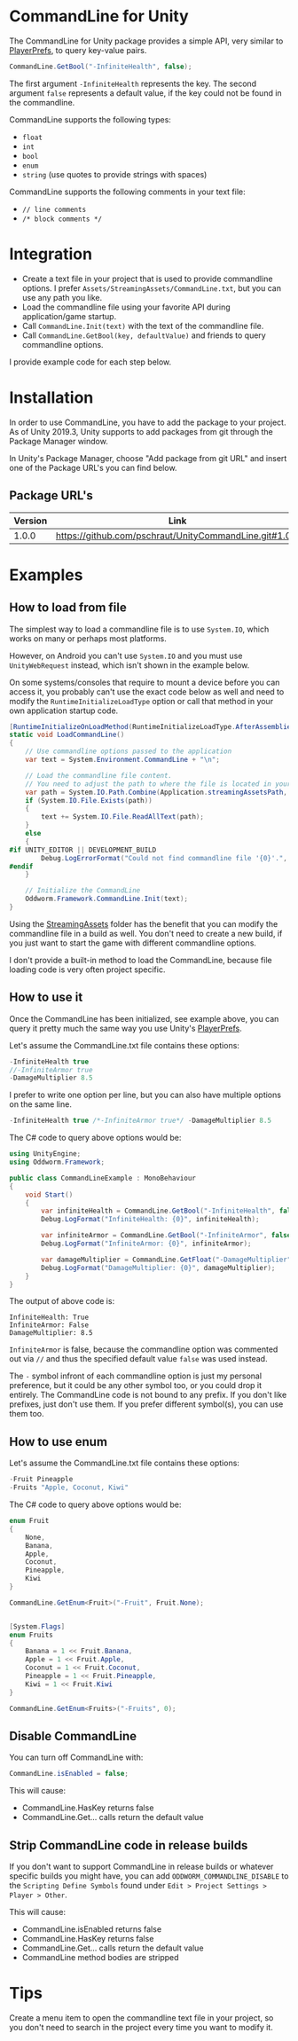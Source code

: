 # CommandLine for Unity

The CommandLine for Unity package provides a simple API, very similar to [PlayerPrefs](https://docs.unity3d.com/ScriptReference/PlayerPrefs.html), to query key-value pairs.

```csharp
CommandLine.GetBool("-InfiniteHealth", false);
```
The first argument ```-InfiniteHealth``` represents the key. The second argument ```false``` represents a default value, 
if the key could not be found in the commandline.

CommandLine supports the following types:
* ```float```
* ```int```
* ```bool```
* ```enum```
* ```string``` (use quotes to provide strings with spaces)

CommandLine supports the following comments in your text file:
* ```// line comments```
* ```/* block comments */```

# Integration

* Create a text file in your project that is used to provide commandline options. I prefer ```Assets/StreamingAssets/CommandLine.txt```, but you can use any path you like.
* Load the commandline file using your favorite API during application/game startup.
* Call ```CommandLine.Init(text)``` with the text of the commandline file.
* Call ```CommandLine.GetBool(key, defaultValue)``` and friends to query commandline options.

I provide example code for each step below.


# Installation

In order to use CommandLine, you have to add the package to your project. As of Unity 2019.3, Unity supports to add packages from git through the Package Manager window.

In Unity's Package Manager, choose "Add package from git URL" and insert one of the Package URL's you can find below.

## Package URL's

| Version  |     Link      |
|----------|---------------|
| 1.0.0 | https://github.com/pschraut/UnityCommandLine.git#1.0.0 |



# Examples

## How to load from file
The simplest way to load a commandline file is to use ```System.IO```, which works on many or perhaps most platforms.

However, on Android you can't use ```System.IO``` and you must use ```UnityWebRequest``` instead, which isn't shown in the example below.

On some systems/consoles that require to mount a device before you can access it, you probably can't use the exact 
code below as well and need to modify the ```RuntimeInitializeLoadType``` option or call that method in your own application startup 
code.
```csharp
[RuntimeInitializeOnLoadMethod(RuntimeInitializeLoadType.AfterAssembliesLoaded)]
static void LoadCommandLine()
{
    // Use commandline options passed to the application
    var text = System.Environment.CommandLine + "\n";

    // Load the commandline file content.
    // You need to adjust the path to where the file is located in your project.
    var path = System.IO.Path.Combine(Application.streamingAssetsPath, "CommandLine.txt");
    if (System.IO.File.Exists(path))
    {
        text += System.IO.File.ReadAllText(path);
    }
    else
    {
#if UNITY_EDITOR || DEVELOPMENT_BUILD
        Debug.LogErrorFormat("Could not find commandline file '{0}'.", path);
#endif
    }

    // Initialize the CommandLine
    Oddworm.Framework.CommandLine.Init(text);
}
```
Using the [StreamingAssets](https://docs.unity3d.com/Manual/StreamingAssets.html) folder has the benefit that you can modify the commandline file in a build as well.
You don't need to create a new build, if you just want to start the game with different commandline options.

I don't provide a built-in method to load the CommandLine, because file loading code is very often project specific.


## How to use it
Once the CommandLine has been initialized, see example above, you can query it pretty much the same way
you use Unity's [PlayerPrefs](https://docs.unity3d.com/ScriptReference/PlayerPrefs.html).

Let's assume the CommandLine.txt file contains these options:
```csharp
-InfiniteHealth true
//-InfiniteArmor true
-DamageMultiplier 8.5
```
I prefer to write one option per line, but you can also have multiple options on the same line.
```csharp
-InfiniteHealth true /*-InfiniteArmor true*/ -DamageMultiplier 8.5
```

The C# code to query above options would be:
```csharp
using UnityEngine;
using Oddworm.Framework;

public class CommandLineExample : MonoBehaviour
{
    void Start()
    {
        var infiniteHealth = CommandLine.GetBool("-InfiniteHealth", false);
        Debug.LogFormat("InfiniteHealth: {0}", infiniteHealth);

        var infiniteArmor = CommandLine.GetBool("-InfiniteArmor", false);
        Debug.LogFormat("InfiniteArmor: {0}", infiniteArmor);

        var damageMultiplier = CommandLine.GetFloat("-DamageMultiplier", 1);
        Debug.LogFormat("DamageMultiplier: {0}", damageMultiplier);
    }
}
```
The output of above code is:
```
InfiniteHealth: True
InfiniteArmor: False
DamageMultiplier: 8.5
```
```InfiniteArmor``` is false, because the commandline option was commented out 
via ```//``` and thus the specified default value ```false``` was used instead.

The ```-``` symbol infront of each commandline option is just my personal preference, but it could be any other symbol too,
 or you could drop it entirely. The CommandLine code is not bound to any prefix.
If you don't like prefixes, just don't use them. If you prefer different symbol(s), you can use them too. 

## How to use enum
Let's assume the CommandLine.txt file contains these options:
```csharp
-Fruit Pineapple
-Fruits "Apple, Coconut, Kiwi"
```

The C# code to query above options would be:
```csharp
enum Fruit
{
    None,
    Banana,
    Apple,
    Coconut,
    Pineapple,
    Kiwi
}

CommandLine.GetEnum<Fruit>("-Fruit", Fruit.None);


[System.Flags]
enum Fruits
{
    Banana = 1 << Fruit.Banana,
    Apple = 1 << Fruit.Apple,
    Coconut = 1 << Fruit.Coconut,
    Pineapple = 1 << Fruit.Pineapple,
    Kiwi = 1 << Fruit.Kiwi
}

CommandLine.GetEnum<Fruits>("-Fruits", 0);
```


## Disable CommandLine
You can turn off CommandLine with:
```csharp
CommandLine.isEnabled = false;
```
This will cause:
* CommandLine.HasKey returns false
* CommandLine.Get... calls return the default value


## Strip CommandLine code in release builds
If you don't want to support CommandLine in release builds or whatever specific builds you might have, 
you can add ```ODDWORM_COMMANDLINE_DISABLE``` to the ```Scripting Define Symbols``` found under 
```Edit > Project Settings > Player > Other```.

This will cause:
* CommandLine.isEnabled returns false
* CommandLine.HasKey returns false
* CommandLine.Get... calls return the default value
* CommandLine method bodies are stripped

# Tips
Create a menu item to open the commandline text file in your project, 
so you don't need to search in the project every time you want to modify it.